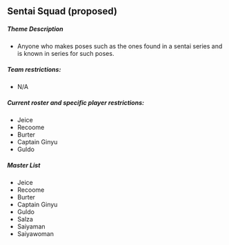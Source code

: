 ## Sentai Squad (proposed)

##### Theme Description
- Anyone who makes poses such as the ones found in a sentai series and is known in series for such poses.

##### Team restrictions:
  - N/A 

##### Current roster and specific player restrictions:

- Jeice
- Recoome
- Burter
- Captain Ginyu
- Guldo
  
##### Master List
- Jeice
- Recoome
- Burter
- Captain Ginyu
- Guldo
- Salza
- Saiyaman
- Saiyawoman